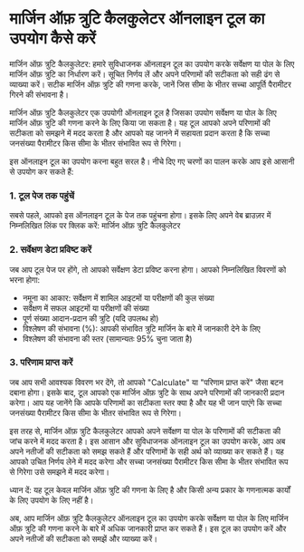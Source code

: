 मार्जिन ऑफ़ त्रुटि कैलकुलेटर ऑनलाइन टूल का उपयोग कैसे करें
==========================================================

मार्जिन ऑफ़ त्रुटि कैलकुलेटर: हमारे सुविधाजनक ऑनलाइन टूल का उपयोग करके सर्वेक्षण या पोल के लिए मार्जिन ऑफ़ त्रुटि का निर्धारण करें। सूचित निर्णय लें और अपने परिणामों की सटीकता को सही ढंग से व्याख्या करें। सटीक मार्जिन ऑफ़ त्रुटि की गणना करके, जानें जिस सीमा के भीतर सच्चा आपूर्ति पैरामीटर गिरने की संभावना है।

मार्जिन ऑफ़ त्रुटि कैलकुलेटर एक उपयोगी ऑनलाइन टूल है जिसका उपयोग सर्वेक्षण या पोल के लिए मार्जिन ऑफ़ त्रुटि की गणना करने के लिए किया जा सकता है। यह टूल आपको अपने परिणामों की सटीकता को समझने में मदद करता है और आपको यह जानने में सहायता प्रदान करता है कि सच्चा जनसंख्या पैरामीटर किस सीमा के भीतर संभावित रूप से गिरेगा।

इस ऑनलाइन टूल का उपयोग करना बहुत सरल है। नीचे दिए गए चरणों का पालन करके आप इसे आसानी से उपयोग कर सकते हैं:

### 1. टूल पेज तक पहुंचें

सबसे पहले, आपको इस ऑनलाइन टूल के पेज तक पहुंचना होगा। इसके लिए अपने वेब ब्राउज़र में निम्नलिखित लिंक पर क्लिक करें: मार्जिन ऑफ़ त्रुटि कैलकुलेटर

### 2. सर्वेक्षण डेटा प्रविष्ट करें

जब आप टूल पेज पर होंगे, तो आपको सर्वेक्षण डेटा प्रविष्ट करना होगा। आपको निम्नलिखित विवरणों को भरना होगा:

- नमूना का आकार: सर्वेक्षण में शामिल आइटमों या परीक्षणों की कुल संख्या
- सर्वेक्षण में सफल आइटमों या परीक्षणों की संख्या
- पूर्ण संख्या आदान-प्रदान की त्रुटि (यदि उपलब्ध हो)
- विश्लेषण की संभावना (%): आपकी संभावित त्रुटि मार्जिन के बारे में जानकारी देने के लिए
- विश्लेषण की संभावना की स्तर (सामान्यतः 95% चुना जाता है)

### 3. परिणाम प्राप्त करें

जब आप सभी आवश्यक विवरण भर देंगे, तो आपको "Calculate" या "परिणाम प्राप्त करें" जैसा बटन दबाना होगा। इसके बाद, टूल आपको एक मार्जिन ऑफ़ त्रुटि के साथ अपने परिणामों की जानकारी प्रदान करेगा। आप यह जानेंगे कि आपके परिणामों का सटीकता स्तर क्या है और यह भी जान पाएंगे कि सच्चा जनसंख्या पैरामीटर किस सीमा के भीतर संभावित रूप से गिरेगा।

इस तरह से, मार्जिन ऑफ़ त्रुटि कैलकुलेटर आपको अपने सर्वेक्षण या पोल के परिणामों की सटीकता की जांच करने में मदद करता है। इस आसान और सुविधाजनक ऑनलाइन टूल का उपयोग करके, आप अब अपने नतीजों की सटीकता को समझ सकते हैं और परिणामों के सही अर्थ को व्याख्या कर सकते हैं। यह आपको उचित निर्णय लेने में मदद करेगा और सच्चा जनसंख्या पैरामीटर किस सीमा के भीतर संभावित रूप से गिरेगा उसे समझने में मदद करेगा।

ध्यान दें: यह टूल केवल मार्जिन ऑफ़ त्रुटि की गणना के लिए है और किसी अन्य प्रकार के गणनात्मक कार्यों के लिए उपयोग के लिए नहीं है।

अब, आप मार्जिन ऑफ़ त्रुटि कैलकुलेटर ऑनलाइन टूल का उपयोग करके सर्वेक्षण या पोल के लिए मार्जिन ऑफ़ त्रुटि की गणना करने के बारे में अधिक जानकारी प्राप्त कर सकते हैं। इस टूल का उपयोग करें और अपने नतीजों की सटीकता को समझें और व्याख्या करें।